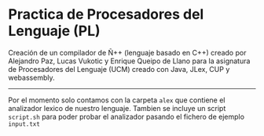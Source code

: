 # Practica de Procesadores del Lenguaje (PL)

Creación de un compilador de Ñ++ (lenguaje basado en C++) creado por Alejandro Paz, Lucas Vukotic y Enrique Queipo de Llano para la asignatura de Procesadores del Lenguaje (UCM) 
creado con Java, JLex, CUP y webassembly.

---
Por el momento solo contamos con la carpeta `alex` que contiene el analizador lexico de nuestro lenguaje.
Tambien se incluye un script `script.sh` para poder probar el analizador pasando el fichero de ejemplo `input.txt`

